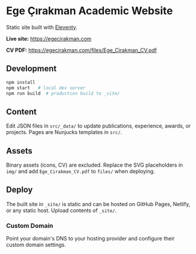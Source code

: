 # Ege Çırakman Academic Website

Static site built with [Eleventy](https://www.11ty.dev/).

**Live site:** https://egecirakman.com

**CV PDF:** https://egecirakman.com/files/Ege_Cirakman_CV.pdf

## Development

```bash
npm install
npm start   # local dev server
npm run build  # production build to _site/
```

## Content

Edit JSON files in `src/_data/` to update publications, experience, awards, or projects. Pages are Nunjucks templates in `src/`.

## Assets

Binary assets (icons, CV) are excluded. Replace the SVG placeholders in `img/` and add `Ege_Cirakman_CV.pdf` to `files/` when deploying.


## Deploy

The built site in `_site/` is static and can be hosted on GitHub Pages, Netlify, or any static host. Upload contents of `_site/`.

### Custom Domain

Point your domain's DNS to your hosting provider and configure their custom domain settings.
